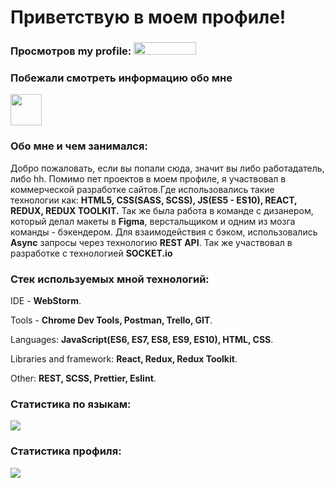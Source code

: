 <div>
<h1>Приветствую в моем профиле!</h1>
<h3>Просмотров my profile: <img src='https://komarev.com/ghpvc/?username=IzmaIs' height='20' width='100'/></h3>
</div>

<h3>Побежали смотреть информацию обо мне</h3>
<div>
<img src='https://acegif.com/wp-content/uploads/2021/4fh5wi/pepefrg-51.gif' height='50' width='50'/>
</div>

<div>
  <h3>Обо мне и чем занимался: </h3>
  <p>Добро пожаловать, если вы попали сюда, значит вы либо работадатель, либо hh. Помимо пет проектов в моем профиле, я участвовал в коммерческой разработке сайтов.Где использовались такие технологии как: <strong> HTML5, CSS(SASS, SCSS), JS(ES5 - ES10), REACT, REDUX, REDUX TOOLKIT.</strong> Так же была работа в команде с дизанером, который делал макеты в <strong>Figma</strong>, верстальщиком и одним из мозга команды - бэкендером. Для взаимодействия с бэком, использовались <strong>Async</strong> запросы через технологию <strong>REST API</strong>. Так же участвовал в разработке с технологией <strong>SOCKET.io</strong></p>
</div>

<div>
  <h3>Стек используемых мной технологий: </h3>
  <p>IDE - <strong>WebStorm</strong>.</p>
  <p>Tools - <strong>Chrome Dev Tools, Postman, Trello, GIT</strong>.</p>
  <p>Languages: <strong>JavaScript(ES6, ES7, ES8, ES9, ES10), HTML, CSS</strong>.</p>
  <p>Libraries and framework: <strong>React, Redux, Redux Toolkit</strong>.</p>
  <p>Other: <strong>REST, SCSS, Prettier, Eslint</strong>.</p>
</div>

<div>
  <h3>Статистика по языкам: </h3>
  <img src='https://github-profile-summary-cards.vercel.app/api/cards/repos-per-language?username=IzmaIs&theme=2077'/>
</div>

<div>
  <h3>Статистика профиля: </h3>
  <img src='https://github-profile-summary-cards.vercel.app/api/cards/profile-details?username=IzmaIs&theme=2077'/>
</div>
